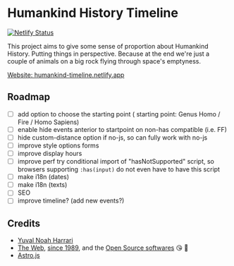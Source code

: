 # Humankind History Timeline

[![Netlify Status](https://api.netlify.com/api/v1/badges/5d98cb02-a50f-407a-a04b-a42b3ca06e11/deploy-status)](https://app.netlify.com/sites/humankind-timeline/deploys)

This project aims to give some sense of proportion about Humankind History. Putting things in perspective.
Because at the end we're just a couple of animals on a big rock flying through space's emptyness.

[Website: humankind-timeline.netlify.app](https://humankind-timeline.netlify.app)

## Roadmap

- [ ] add option to choose the starting point ( starting point: Genus Homo / Fire / Homo Sapiens)
- [ ] enable hide events anterior to startpoint on non-has compatible (i.e. FF)
- [ ] hide custom-distance option if no-js, so can fully work with no-js
- [ ] improve style options forms
- [ ] improve display hours
- [ ] improve perf try conditional import of "hasNotSupported" script, so browsers supporting `:has(input)` do not even have to have this script
- [ ] make i18n (dates)
- [ ] make i18n (texts)
- [ ] SEO
- [ ] improve timeline? (add new events?)

## Credits

- [Yuval Noah Harrari](https://www.ynharari.com/)
- [The Web](https://www.laquadrature.net/), [since 1989](https://www.eff.org/), and the [Open Source softwares](https://framasoft.org/en/) 😘 🙌
- [Astro.js](https://astro.build)
